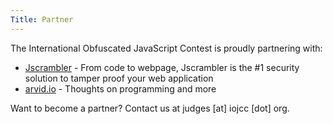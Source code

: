 ```yaml
---
Title: Partner
---
```


The International Obfuscated JavaScript Contest is proudly partnering with:

- [Jscrambler](https://jscrambler.com/?utm_source=iojcc.org&utm_medium=referral) - From code to webpage, Jscrambler is the #1 security solution to tamper proof your web application
- [arvid.io](https://arvid.io) - Thoughts on programming and more


Want to become a partner? Contact us at judges [at] iojcc [dot] org.

